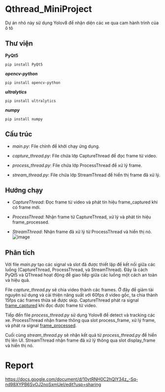 # Qthread_MiniProject

Dự án nhỏ này sử dụng Yolov8 để nhận diện các xe qua cam hành trình của ô tô

## Thư viện
**PyQt5**
```
pip install PyQt5
```
***opencv-python***
```
pip install opencv-python
```
***ultralytics***
```
pip install ultralytics
```
***numpy***
```
pip install numpy
```

## Cấu trúc
- *main.py*: File chính để khởi chạy ứng dụng.

- *capture_thread.py*: File chứa lớp CaptureThread để đọc frame từ video.

- *process_thread.py*: File chứa lớp ProcessThread để xử lý frame.

- *stream_thread.py*: File chứa lớp StreamThread để hiển thị frame đã xử lý.

## Hướng chạy

- *CaptureThread*: Đọc frame từ video và phát tín hiệu frame_captured khi có frame mới.

- *ProcessThread*: Nhận frame từ CaptureThread, xử lý và phát tín hiệu frame_processed.

- *StreamThread*: Nhận frame đã xử lý từ ProcessThread và hiển thị nó.
  ![image](https://github.com/user-attachments/assets/7143024d-9a78-4a6e-a4b4-3817c2cb45f4)

## Phân tích
Với file *main.py* tạo các signal và slot đã được thiết lập để kết nối giữa các luồng (CaptureThread, ProcessThread, và StreamThread). Đây là cách PyQt5 và QThread hoạt động để giao tiếp giữa các luồng một cách an toàn và hiệu quả.

File *capture_thread.py* sẽ chia video thành các frames. Ở đây để giảm tài nguyên sử dụng và cải thiện năng suất với 60fps ở video gốc, ta chia thành 15fps các frames thừa sẽ được skip.
CaptureThread phát ra signal <ins>frame_captured</ins> khi đọc được frame từ video.

Tiếp đến file *process_thread.py* sử dụng Yolov8 để detect và tracking các xe.
ProcessThread nhận frame thông qua slot process_frame, xử lý frame, và phát ra signal <ins>frame_processed</ins>.

Cuối cùng *stream_thread.py* sẽ nhận kết quả từ *process_thread.py* để hiển thị lên UI.
StreamThread nhận frame đã xử lý thông qua slot display_frame và hiển thị nó.

# Report
https://docs.google.com/document/d/10vtRNH0C2hQlY34z_-Sq-nd98XYPB6SvOJ2noSxmUeI/edit?usp=sharing
